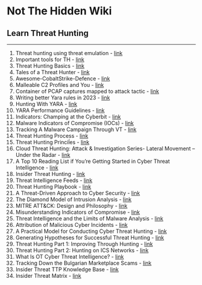 # Not The Hidden Wiki

## Learn Threat Hunting
-----

1. Threat hunting using threat emulation - [link](https://www.csnp.org/post/threat-hunting-series-using-threat-emulation-for-threat-hunting)
2. Important tools for TH - [link](https://www.cyborgsecurity.com/blog/7-threat-hunting-tools-everyone-in-the-industry-should-be-using/)
3. Threat Hunting Basics - [link](https://medium.com/@jshlbrd/threat-hunting-basics-68fb1980cc9b)
4. Tales of a Threat Hunter - [link](https://www.eideon.com/2017-09-09-THL01-Mimikatz/)
5. Awesome-CobaltStrike-Defence - [link](https://github.com/MichaelKoczwara/Awesome-CobaltStrike-Defence)
6. Malleable C2 Profiles and You - [link](https://haggis-m.medium.com/malleable-c2-profiles-and-you-7c7ab43e7929)
7. Container of PCAP captures mapped to attack tactic - [link](https://github.com/sbousseaden/PCAP-ATTACK)
8. Writing better Yara rules in 2023 - [link](https://www.hexacorn.com/blog/2023/08/26/writing-better-yara-rules-in-2023/)
9. Hunting With YARA - [link](https://support.unpac.me/howto/hunting-with-yara/)
10. YARA Performance Guidelines - [link](https://github.com/Neo23x0/YARA-Performance-Guidelines/)
11. Indicators: Champing at the Cyberbit - [link](https://github.com/citizenlab/malware-indicators/tree/master/201712_Cyberbit)
12. Malware Indicators of Compromise (IOCs) - [link](https://github.com/GoSecure/malware-ioc)
13. Tracking A Malware Campaign Through VT - [link](https://isc.sans.edu/forums/diary/Tracking+A+Malware+Campaign+Through+VT/26498/)
14. Threat Hunting Process - [link](https://github.com/rcfontana/ContentSharing)
15. Threat Hunting Princiĺes - [link](https://github.com/sbousseaden/Slides)
16. Cloud Threat Hunting: Attack & Investigation Series- Lateral Movement – Under the Radar - [link](https://blog.checkpoint.com/2021/01/13/cloud-threat-hunting-attack-investigation-series-lateral-movement-under-the-radar/)
17. A Top 10 Reading List if You’re Getting Started in Cyber Threat Intelligence - [link](https://medium.com/katies-five-cents/a-top-10-reading-list-if-youre-getting-started-in-cyber-threat-intelligence-c11a18fc9798)
18. Insider Threat Hunting - [link](http://findingbad.blogspot.com/2020/07/insider-threat-hunting.html)
19. Threat Intelligence Feeds - [link](https://start.me/p/wMPxqX/cyber-threat-intelligence)
20. Threat Hunting Playbook - [link](https://threathunterplaybook.com/intro.html)
21. A Threat-Driven Approach to Cyber Security - [link](https://www.lockheedmartin.com/content/dam/lockheed-martin/rms/documents/cyber/LM-White-Paper-Threat-Driven-Approach.pdf)
22. The Diamond Model of Intrusion Analysis - [link](https://www.threatintel.academy/wp-content/uploads/2020/07/diamond-model.pdf)
23. MITRE ATT&CK: Design and Philosophy - [link](https://www.mitre.org/sites/default/files/2021-11/prs-19-01075-28-mitre-attack-design-and-philosophy.pdf)
24. Misunderstanding Indicators of Compromise - [link](https://threatpost.com/misunderstanding-indicators-of-compromise/117560/)
25. Threat Intelligence and the Limits of Malware Analysis - [link](https://www.dragos.com/wp-content/uploads/Threat-Intelligence-and-the-Limits-of-Malware-Analysis.pdf)
26. Attribution of Malicious Cyber Incidents - [link](https://www.hoover.org/sites/default/files/research/docs/lin_webready.pdf)
27. A Practical Model for Conducting Cyber Threat Hunting - [link](https://www.sans.org/white-papers/38710/)
28. Generating Hypotheses for Successful Threat Hunting - [link](https://www.sans.org/white-papers/37172/)
29. Threat Hunting Part 1: Improving Through Hunting - [link](https://www.dragos.com/blog/industry-news/threat-hunting-part-1-improving-through-hunting/)
30. Threat Hunting Part 2: Hunting on ICS Networks - [link](https://www.dragos.com/blog/industry-news/threat-hunting-part-2-hunting-on-ics-networks/)
31. What Is OT Cyber Threat Intelligence? - [link](https://www.dragos.com/blog/what-is-ot-cyber-threat-intelligence/)
32. Tracking Down the Bulgarian Marketplace Scams - [link](https://sy1.sh/posts/2024-19-12-investigation-on-scams/)
33. Insider Threat TTP Knowledge Base - [link](https://github.com/center-for-threat-informed-defense/insider-threat-ttp-kb)
34. Insider Threat Matrix - [link](https://github.com/Insider-Threat/Insider-Threat?tab=readme-ov-file)